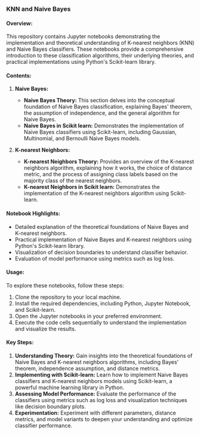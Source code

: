 ### KNN and Naive Bayes

#### Overview:
This repository contains Jupyter notebooks demonstrating the implementation and theoretical understanding of K-nearest neighbors (KNN) and Naive Bayes classifiers. These notebooks provide a comprehensive introduction to these classification algorithms, their underlying theories, and practical implementations using Python's Scikit-learn library.

#### Contents:
1. **Naive Bayes:**
   - **Naive Bayes Theory:** This section delves into the conceptual foundation of Naive Bayes classification, explaining Bayes' theorem, the assumption of independence, and the general algorithm for Naive Bayes.
   - **Naive Bayes in Scikit learn:** Demonstrates the implementation of Naive Bayes classifiers using Scikit-learn, including Gaussian, Multinomial, and Bernoulli Naive Bayes models.

2. **K-nearest Neighbors:**
   - **K-nearest Neighbors Theory:** Provides an overview of the K-nearest neighbors algorithm, explaining how it works, the choice of distance metric, and the process of assigning class labels based on the majority class of the nearest neighbors.
   - **K-nearest Neighbors in Scikit learn:** Demonstrates the implementation of the K-nearest neighbors algorithm using Scikit-learn.

#### Notebook Highlights:
- Detailed explanation of the theoretical foundations of Naive Bayes and K-nearest neighbors.
- Practical implementation of Naive Bayes and K-nearest neighbors using Python's Scikit-learn library.
- Visualization of decision boundaries to understand classifier behavior.
- Evaluation of model performance using metrics such as log loss.

#### Usage:
To explore these notebooks, follow these steps:
1. Clone the repository to your local machine.
2. Install the required dependencies, including Python, Jupyter Notebook, and Scikit-learn.
3. Open the Jupyter notebooks in your preferred environment.
4. Execute the code cells sequentially to understand the implementation and visualize the results.

#### Key Steps:
1. **Understanding Theory:** Gain insights into the theoretical foundations of Naive Bayes and K-nearest neighbors algorithms, including Bayes' theorem, independence assumption, and distance metrics.
2. **Implementing with Scikit-learn:** Learn how to implement Naive Bayes classifiers and K-nearest neighbors models using Scikit-learn, a powerful machine learning library in Python.
3. **Assessing Model Performance:** Evaluate the performance of the classifiers using metrics such as log loss and visualization techniques like decision boundary plots.
4. **Experimentation:** Experiment with different parameters, distance metrics, and model variants to deepen your understanding and optimize classifier performance.
